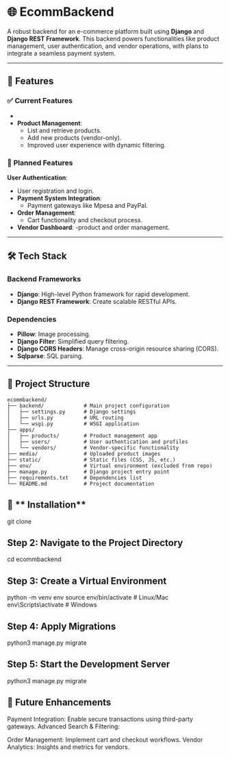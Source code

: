 # 🌐 **EcommBackend**

A robust backend for an e-commerce platform built using **Django** and **Django REST Framework**. This backend powers functionalities like product management, user authentication, and vendor operations, with plans to integrate a seamless payment system.

---

## 🚀 **Features**

### ✅ **Current Features**

-
- **Product Management**:
  - List and retrieve products.
  - Add new products (vendor-only).
  - Improved user experience with dynamic filtering.

### 🌟 **Planned Features**

**User Authentication**:

- User registration and login.
- **Payment System Integration**:
  - Payment gateways like Mpesa and PayPal.
- **Order Management**:
  - Cart functionality and checkout process.
- **Vendor Dashboard**:
  -product and order management.

---

## 🛠️ **Tech Stack**

### **Backend Frameworks**

- **Django**: High-level Python framework for rapid development.
- **Django REST Framework**: Create scalable RESTful APIs.

### **Dependencies**

- **Pillow**: Image processing.
- **Django Filter**: Simplified query filtering.
- **Django CORS Headers**: Manage cross-origin resource sharing (CORS).
- **Sqlparse**: SQL parsing.

---

## 📁 **Project Structure**

```plaintext
ecommbackend/
├── backend/             # Main project configuration
│   ├── settings.py      # Django settings
│   ├── urls.py          # URL routing
│   └── wsgi.py          # WSGI application
├── apps/
│   ├── products/        # Product management app
│   ├── users/           # User authentication and profiles
│   └── vendors/         # Vendor-specific functionality
├── media/               # Uploaded product images
├── static/              # Static files (CSS, JS, etc.)
├── env/                 # Virtual environment (excluded from repo)
├── manage.py            # Django project entry point
├── requirements.txt     # Dependencies list
└── README.md            # Project documentation
```

## 💾 ** Installation**

git clone [<repository-url>](https://github.com/jakatsa/miniecommbackend)

## Step 2: Navigate to the Project Directory

cd ecommbackend

## Step 3: Create a Virtual Environment

python -m venv env
source env/bin/activate # Linux/Mac
env\Scripts\activate # Windows

## Step 4: Apply Migrations

python3 manage.py migrate

## Step 5: Start the Development Server

python3 manage.py migrate

## 📝 Future Enhancements

Payment Integration:
Enable secure transactions using third-party gateways.
Advanced Search & Filtering:

Order Management:
Implement cart and checkout workflows.
Vendor Analytics:
Insights and metrics for vendors.

```

```
